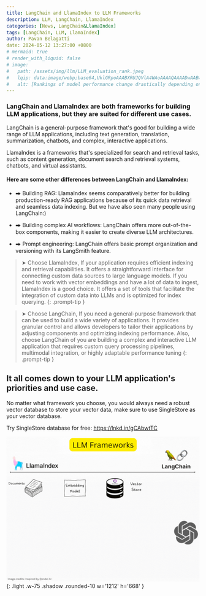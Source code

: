 ```yaml
---
title: LangChain and LlamaIndex to LLM Frameworks
description: LLM, LangChain, LlamaIndex
categories: [News, LangChain&LlamaIndex]
tags: [LangChain, LLM, LlamaIndex]
author: Pavan Belagatti
date: 2024-05-12 13:27:00 +0800
# mermaid: true
# render_with_liquid: false
# image:
#   path: /assets/img/llm/LLM_evaluation_rank.jpeg
#   lqip: data:image/webp;base64,UklGRpoAAABXRUJQVlA4WAoAAAAQAAAADwAABwAAQUxQSDIAAAARL0AmbZurmr57yyIiqE8oiG0bejIYEQTgqiDA9vqnsUSI6H+oAERp2HZ65qP/VIAWAFZQOCBCAAAA8AEAnQEqEAAIAAVAfCWkAALp8sF8rgRgAP7o9FDvMCkMde9PK7euH5M1m6VWoDXf2FkP3BqV0ZYbO6NA/VFIAAAA
#   alt: [Rankings of model performance change drastically depending on which LLM is used as the judge on KILT-NQ]
---
```



### **LangChain** and **LlamaIndex** are both frameworks for building LLM applications, but they are suited for different use cases.

LangChain is a general-purpose framework that's good for building a wide range of LLM applications, including text generation, translation, summarization, chatbots, and complex, interactive applications.

LlamaIndex is a frameworks that's specialized for search and retrieval tasks, such as content generation, document search and retrieval systems, chatbots, and virtual assistants.

#### Here are some other differences between LangChain and LlamaIndex:
+ ⮕ Building RAG: LlamaIndex seems comparatively better for building production-ready RAG applications because of its quick data retrieval and seamless data indexing. But we have also seen many people using LangChain:)

+  ⮕ Building complex AI workflows: LangChain offers more out-of-the-box components, making it easier to create diverse LLM architectures.

+  ⮕ Prompt engineering: LangChain offers basic prompt organization and versioning with its LangSmith feature.

> ➤ Choose LlamaIndex,
If your application requires efficient indexing and retrieval capabilities. It offers a straightforward interface for connecting custom data sources to large language models. If you need to work with vector embeddings and have a lot of data to ingest, LlamaIndex is a good choice. It offers a set of tools that facilitate the integration of custom data into LLMs and is optimized for index querying.
{: .prompt-tip }



> ➤ Choose LangChain,
If you need a general-purpose framework that can be used to build a wide variety of applications.  It provides granular control and allows developers to tailor their applications by adjusting components and optimizing indexing performance. Also, choose LangChain of you are building a complex and interactive LLM application that requires custom query processing pipelines, multimodal integration, or highly adaptable performance tuning
{: .prompt-tip }

It all comes down to your LLM application's priorities and use case. 
-----------------------------------------------------------------
No matter what framework you choose, you would always need a robust vector database to store your vector data, make sure to use SingleStore as your vector database. 

Try SingleStore database for free: <https://lnkd.in/gCAbwtTC>

![LLM Frameworks ](/assets/img/news/LLM%20Frameworks.gif){: .light .w-75 .shadow .rounded-10 w='1212' h='668' }